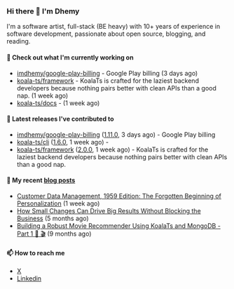 ### Hi there 👋 I'm Dhemy

I'm a software artist, full-stack (BE heavy) with 10+ years of experience in software development,
passionate about open source, blogging, and reading.

#### 👷 Check out what I'm currently working on

- [imdhemy/google-play-billing](https://github.com/imdhemy/google-play-billing) - Google Play billing (3 days ago)
- [koala-ts/framework](https://github.com/koala-ts/framework) - KoalaTs is crafted for the laziest backend developers because nothing pairs better with clean APIs than a good nap. (1 week ago)
- [koala-ts/docs](https://github.com/koala-ts/docs) -  (1 week ago)

#### 🔭 Latest releases I've contributed to

- [imdhemy/google-play-billing](https://github.com/imdhemy/google-play-billing) ([1.11.0](https://github.com/imdhemy/google-play-billing/releases/tag/1.11.0), 3 days ago) - Google Play billing
- [koala-ts/cli](https://github.com/koala-ts/cli) ([1.6.0](https://github.com/koala-ts/cli/releases/tag/1.6.0), 1 week ago) - 
- [koala-ts/framework](https://github.com/koala-ts/framework) ([2.0.0](https://github.com/koala-ts/framework/releases/tag/2.0.0), 1 week ago) - KoalaTs is crafted for the laziest backend developers because nothing pairs better with clean APIs than a good nap.

#### 📜 My recent [blog posts](https://imdhemy.com/)

- [Customer Data Management, 1959 Edition: The Forgotten Beginning of Personalization](https://imdhemy.com/blog/customer%20data/customer-data-management-1959-personalization.html/) (1 week ago)
- [How Small Changes Can Drive Big Results Without Blocking the Business](https://imdhemy.com/blog/generic/lean-incremental-changes-vs-big-bang-rerwites.html/) (5 months ago)
- [Building a Robust Movie Recommender Using KoalaTs and MongoDB - Part 1 🐨 🎬](https://imdhemy.com/blog/nodejs/robust-movie-recommender-koalats-mongodb-part-1.html/) (9 months ago)

#### 📫 How to reach me

- [X](https://twitter.com/imdhemy)
- [Linkedin](https://linkedin.com/in/imdhemy)
